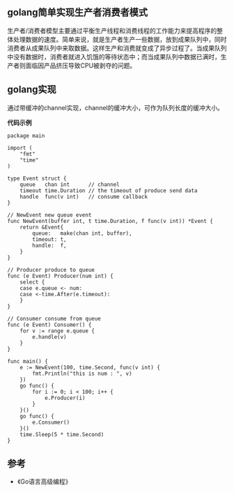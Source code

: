 ## golang简单实现生产者消费者模式

生产者/消费者模型主要通过平衡生产线程和消费线程的工作能力来提高程序的整体处理数据的速度。简单来说，就是生产者生产一些数据，放到成果队列中，同时消费者从成果队列中来取数据。这样生产和消费就变成了异步过程了。当成果队列中没有数据时，消费者就进入饥饿的等待状态中；而当成果队列中数据已满时，生产者则面临因产品挤压导致CPU被剥夺的问题。

## golang实现

通过带缓冲的channel实现，channel的缓冲大小，可作为队列长度的缓冲大小。

**代码示例**

```golang
package main

import (
	"fmt"
	"time"
)

type Event struct {
	queue   chan int      // channel
	timeout time.Duration // the timeout of produce send data
	handle  func(v int)   // consume callback
}

// NewEvent new queue event
func NewEvent(buffer int, t time.Duration, f func(v int)) *Event {
	return &Event{
		queue:   make(chan int, buffer),
		timeout: t,
		handle:  f,
	}
}

// Producer produce to queue
func (e Event) Producer(num int) {
	select {
	case e.queue <- num:
	case <-time.After(e.timeout):
	}
}

// Consumer consume from queue
func (e Event) Consumer() {
	for v := range e.queue {
		e.handle(v)
	}
}

func main() {
	e := NewEvent(100, time.Second, func(v int) {
		fmt.Println("this is num : ", v)
	})
	go func() {
		for i := 0; i < 100; i++ {
			e.Producer(i)
		}
	}()
	go func() {
		e.Consumer()
	}()
	time.Sleep(5 * time.Second)
}
```

## 参考
* 《Go语言高级编程》
